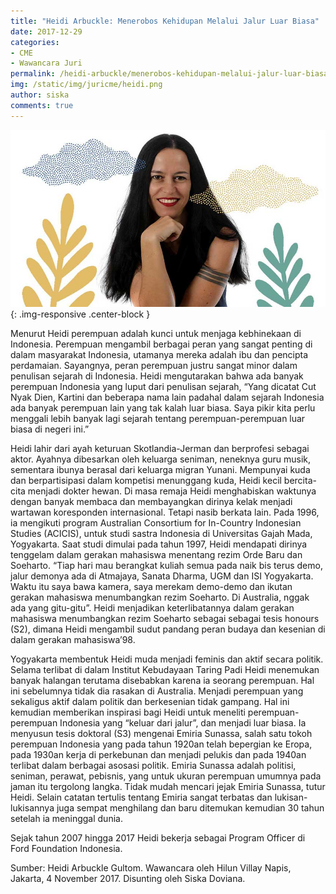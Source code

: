 ```yaml
---
title: "Heidi Arbuckle: Menerobos Kehidupan Melalui Jalur Luar Biasa"
date: 2017-12-29
categories:
- CME
- Wawancara Juri
permalink: /heidi-arbuckle/menerobos-kehidupan-melalui-jalur-luar-biasa/
img: /static/img/juricme/heidi.png
author: siska
comments: true
---
```


![heidi arbuckle](/static/img/juricme/article/Heidi_3.jpg "heidi arbuckle"){: .img-responsive .center-block }

Menurut Heidi perempuan adalah kunci untuk menjaga kebhinekaan di Indonesia. Perempuan mengambil berbagai peran yang sangat penting di dalam masyarakat Indonesia, utamanya mereka adalah ibu dan pencipta perdamaian. Sayangnya, peran perempuan justru sangat minor dalam penulisan sejarah di Indonesia. Heidi mengutarakan bahwa ada banyak perempuan Indonesia yang luput dari penulisan sejarah, “Yang dicatat Cut Nyak Dien, Kartini dan beberapa nama lain padahal dalam sejarah Indonesia ada banyak perempuan lain yang tak kalah luar biasa. Saya pikir kita perlu menggali lebih banyak lagi sejarah tentang perempuan-perempuan luar biasa di negeri ini.”

Heidi lahir dari ayah keturuan Skotlandia-Jerman dan berprofesi sebagai aktor. Ayahnya dibesarkan oleh keluarga seniman, neneknya guru musik, sementara ibunya berasal dari keluarga migran Yunani. Mempunyai kuda dan berpartisipasi dalam kompetisi menunggang kuda, Heidi kecil bercita-cita menjadi dokter hewan. Di masa remaja Heidi menghabiskan waktunya dengan banyak membaca dan membayangkan dirinya kelak menjadi wartawan koresponden internasional. Tetapi nasib berkata lain. Pada 1996, ia mengikuti program Australian Consortium for In-Country Indonesian Studies (ACICIS), untuk studi  sastra Indonesia di Universitas Gajah Mada, Yogyakarta. Saat studi dimulai pada tahun 1997, Heidi mendapati dirinya tenggelam dalam gerakan mahasiswa menentang rezim Orde Baru dan Soeharto. “Tiap hari mau berangkat kuliah semua pada naik bis terus demo, jalur demonya ada di Atmajaya, Sanata Dharma, UGM dan ISI Yogyakarta. Waktu itu saya bawa kamera, saya merekam demo-demo dan ikutan gerakan mahasiswa menumbangkan rezim Soeharto. Di Australia, nggak ada yang gitu-gitu”. Heidi menjadikan keterlibatannya dalam gerakan mahasiswa menumbangkan rezim Soeharto sebagai sebagai tesis honours (S2), dimana Heidi mengambil sudut pandang peran budaya dan kesenian di dalam gerakan mahasiswa’98.

Yogyakarta membentuk Heidi muda menjadi feminis dan aktif secara politik. Selama terlibat di dalam Institut Kebudayaan Taring Padi Heidi menemukan banyak halangan terutama disebabkan karena ia seorang perempuan. Hal ini sebelumnya tidak dia rasakan di Australia. Menjadi perempuan yang sekaligus aktif dalam politik dan berkesenian tidak gampang. Hal ini kemudian memberikan inspirasi bagi Heidi untuk meneliti perempuan-perempuan Indonesia yang “keluar dari jalur”, dan menjadi luar biasa. Ia menyusun tesis doktoral (S3) mengenai Emiria Sunassa, salah satu tokoh perempuan Indonesia yang pada tahun 1920an telah bepergian ke Eropa, pada 1930an kerja di perkebunan dan menjadi pelukis dan pada 1940an terlibat dalam  berbagai asosasi politik. Emiria Sunassa adalah politisi, seniman, perawat, pebisnis, yang untuk ukuran perempuan umumnya pada jaman itu tergolong langka. Tidak mudah mencari jejak Emiria Sunassa, tutur Heidi. Selain catatan tertulis tentang Emiria sangat terbatas dan lukisan-lukisannya juga sempat menghilang dan baru ditemukan kemudian 30 tahun setelah ia meninggal dunia.

Sejak tahun 2007 hingga 2017 Heidi bekerja sebagai Program Officer di Ford Foundation Indonesia.

Sumber: Heidi Arbuckle Gultom. Wawancara oleh Hilun Villay Napis, Jakarta, 4 November 2017. Disunting oleh Siska Doviana.
